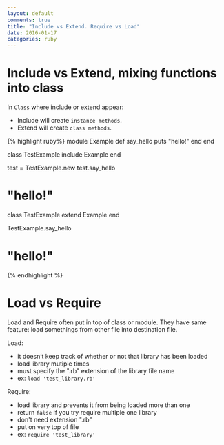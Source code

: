 ```yaml
---
layout: default
comments: true
title: "Include vs Extend. Require vs Load"
date: 2016-01-17
categories: ruby
---
```


# Include vs Extend, mixing functions into class

In `Class` where include or extend appear:
- Include will create `instance methods`.
- Extend will create `class methods`.

{% highlight ruby%}
module Example
  def say_hello
    puts "hello!"
  end
end

class TestExample
  include Example
end

test = TestExample.new
test.say_hello
# "hello!"

class TestExample
  extend Example
end

TestExample.say_hello
# "hello!"
{% endhighlight %}

# Load vs Require

Load and Require often put in top of class or module. They have same feature: load somethings from other file into destination file.

Load:
- it doesn’t keep track of whether or not that library has been loaded
- load library mutiple times
- must specify the ".rb" extension of the library file name
- ex: `load 'test_library.rb'`

Require:
- load library and prevents it from being loaded more than one
- return `false` if you try require multiple one library
- don't need extension ".rb"
- put on very top of file
- ex: `require 'test_library'`

